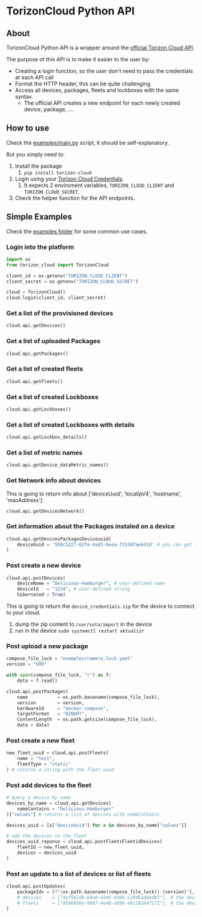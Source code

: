 # TorizonCloud Python API

## About

TorizonCloud Python API is a wrapper around the [official Torizon Cloud API](https://app.torizon.io/api/docs/#/). 

The purpose of this API is to make it easier to the user by:
- Creating a login function, so the user don't need to pass the credentials at each API call
- Format the HTTP header, this can be quite challenging
- Access all devices, packages, fleets and lockboxes with the same syntax.
  - The official API creates a new endpoint for each newly created device, package, ....

## How to use
Check the [examples/main.py](https://github.com/AllanKamimura/torizoncloud/blob/main/examples/main.py) script, it should be self-explanatory.

But you simply need to:
1. Install the package
   1. ```pip install torizon-cloud```
2. Login using your [Torizon Cloud Credentials](https://developer.toradex.com/torizon/torizon-platform/torizon-api#1-create-an-api-client).
   1. It expects 2 enviroment variables, `TORIZON_CLOUD_CLIENT` and `TORIZON_CLOUD_SECRET`.
3. Check the helper function for the API endpoints.

## Simple Examples

Check the [examples folder](https://github.com/AllanKamimura/torizoncloud/tree/main/examples) for some common use cases.

### Login into the platform
```python
import os
from torizon_cloud import TorizonCloud

client_id = os.getenv("TORIZON_CLOUD_CLIENT")
client_secret = os.getenv("TORIZON_CLOUD_SECRET")

cloud = TorizonCloud()
cloud.login(client_id, client_secret)
```

### Get a list of the provisioned devices
```python
cloud.api.getDevices()
```

### Get a list of uploaded Packages
```python
cloud.api.getPackages()
```

### Get a list of created fleets
```python
cloud.api.getFleets()
```

### Get a list of created Lockboxes
```python
cloud.api.getLockboxes()
```

### Get a list of created Lockboxes with details
```python
cloud.api.getLockbox_details()
```

### Get a list of metric names
```python
cloud.api.getDevice_dataMetric_names()
```

### Get Network info about devices
This is going to return info about ['deviceUuid', 'localIpV4', 'hostname', 'macAddress']
```python
cloud.api.getDevicesNetwork()
```

### Get information about the Packages instaled on a device
```python
cloud.api.getDevicesPackagesDeviceuuid(
    deviceUuid = '558c5227-62fe-4a83-beea-7153d7ae641d' # you can get this from getDevices
)
```

### Post create a new device
```python
cloud.api.postDevices(
    deviceName = "Delicious-Hamburger", # user-defined name
    deviceId   = "1234", # user-defined string
    hibernated = True)
```

This is going to return the `device_credentials.zip` for the device to connect to your cloud. 
1. dump the zip content to `/var/sota/import` in the device
2. run in the device `sudo systemctl restart aktualizr`


### Post upload a new package
```python
compose_file_lock = "examples/camera.lock.yaml"
version = "999"

with open(compose_file_lock, "r") as f:
    data = f.read()

cloud.api.postPackages(    
    name           = os.path.basename(compose_file_lock),
    version        = version,
    hardwareId     = "docker-compose",
    targetFormat   = "BINARY",
    ContentLength  = os.path.getsize(compose_file_lock),
    data = data)
```

### Post create a new fleet
```python
new_fleet_uuid = cloud.api.postFleets(
    name = "test",
    fleetType = "static"
) # returns a string with the fleet uuid
```

### Post add devices to the fleet
```python
# query a device by name
devices_by_name = cloud.api.getDevices(
    nameContains = "Delicious-Hamburger"
)["values"] # returns a list of devices with nameContains

devices_uuid = [x["deviceUuid"] for x in devices_by_name["values"]]

# add the devices to the fleet
devices_uuid_reponse = cloud.api.postFleetsFleetidDevices(
    fleetId = new_fleet_uuid,
    devices = devices_uuid
)
```

### Post an update to a list of devices or list of fleets
```python
cloud.api.postUpdates(
    packageIds = [f"{os.path.basename(compose_file_lock)}-{version}"],
    # devices    = ["4af561db-b4a0-4346-949b-c20d5added07"], # the device must have been seen online at least 1 time
    # fleets     = ["8b96056e-0607-4e48-a098-e8c182647171"], # the device must have been seen online at least 1 time
)
```
